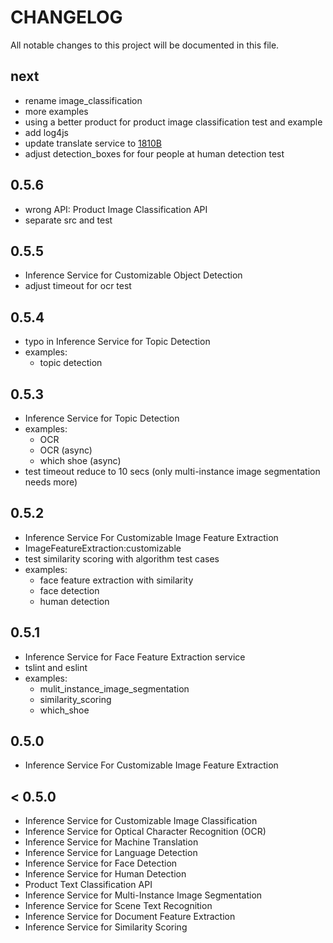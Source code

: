 # CHANGELOG

All notable changes to this project will be documented in this file.

## next

- rename image_classification
- more examples
- using a better product for product image classification test and example
- add log4js
- update translate service to [1810B](https://help.sap.com/viewer/2e6173bf645243bb9a88f0269250f3a2/1.0/en-US)
- adjust detection_boxes for four people at human detection test

## 0.5.6

- wrong API: Product Image Classification API
- separate src and test

## 0.5.5

- Inference Service for Customizable Object Detection
- adjust timeout for ocr test

## 0.5.4

- typo in Inference Service for Topic Detection
- examples:
  - topic detection

## 0.5.3

- Inference Service for Topic Detection
- examples:
  - OCR
  - OCR (async)
  - which shoe (async)
- test timeout reduce to 10 secs (only multi-instance image segmentation needs more)

## 0.5.2

- Inference Service For Customizable Image Feature Extraction
- ImageFeatureExtraction:customizable
- test similarity scoring with algorithm test cases
- examples:
  - face feature extraction with similarity
  - face detection
  - human detection

## 0.5.1

- Inference Service for Face Feature Extraction service
- tslint and eslint
- examples:
  - mulit_instance_image_segmentation
  - similarity_scoring
  - which_shoe

## 0.5.0

- Inference Service For Customizable Image Feature Extraction

## < 0.5.0

- Inference Service for Customizable Image Classification
- Inference Service for Optical Character Recognition (OCR)
- Inference Service for Machine Translation
- Inference Service for Language Detection
- Inference Service for Face Detection
- Inference Service for Human Detection
- Product Text Classification API
- Inference Service for Multi-Instance Image Segmentation
- Inference Service for Scene Text Recognition
- Inference Service for Document Feature Extraction
- Inference Service for Similarity Scoring

[v0.5.2]: https://github.com/choas/sap-leonardo/compare/v0.5.1...v0.5.2
[v0.5.1]: https://github.com/choas/sap-leonardo/compare/v0.5.0...v0.5.1
[v0.5.0]: https://github.com/choas/sap-leonardo/compare/v0.1.9...v0.5.0
[v0.1.9]: https://github.com/choas/sap-leonardo/compare/v0.1.2...v0.1.9
